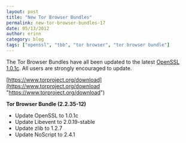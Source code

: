 ```yaml
---
layout: post
title: "New Tor Browser Bundles"
permalink: new-tor-browser-bundles-17
date: 05/13/2012
author: erinn
category: blog
tags: ["openssl", "tbb", "tor browser", "tor browser bundle"]
---
```


The Tor Browser Bundles have all been updated to the latest [OpenSSL 1.0.1c](http://openssl.org/news/secadv_20120510.txt). All users are strongly encouraged to update.

[https://www.torproject.org/download](https://www.torproject.org/download "https://www.torproject.org/download")

**Tor Browser Bundle (2.2.35-12)**

- Update OpenSSL to 1.0.1c
- Update Libevent to 2.0.19-stable
- Update zlib to 1.2.7
- Update NoScript to 2.4.1

